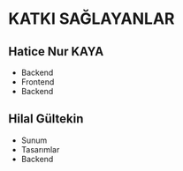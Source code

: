 # KATKI SAĞLAYANLAR 

## Hatice Nur KAYA
- Backend
- Frontend
- Backend
## Hilal Gültekin 
- Sunum
- Tasarımlar
- Backend 
